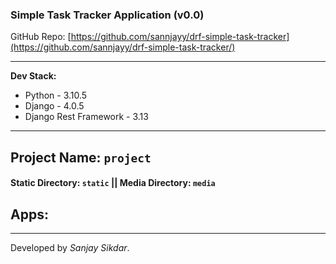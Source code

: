 ### Simple Task Tracker Application (v0.0)
GitHub Repo: [https://github.com/sannjayy/drf-simple-task-tracker](https://github.com/sannjayy/drf-simple-task-tracker/)

---
**Dev Stack:** 

- Python - 3.10.5
- Django - 4.0.5
- Django Rest Framework - 3.13

---
## Project Name: `project`
#### Static Directory: `static` ||  Media Directory: `media`

**Apps:**  
---


---
Developed by *Sanjay Sikdar*.
